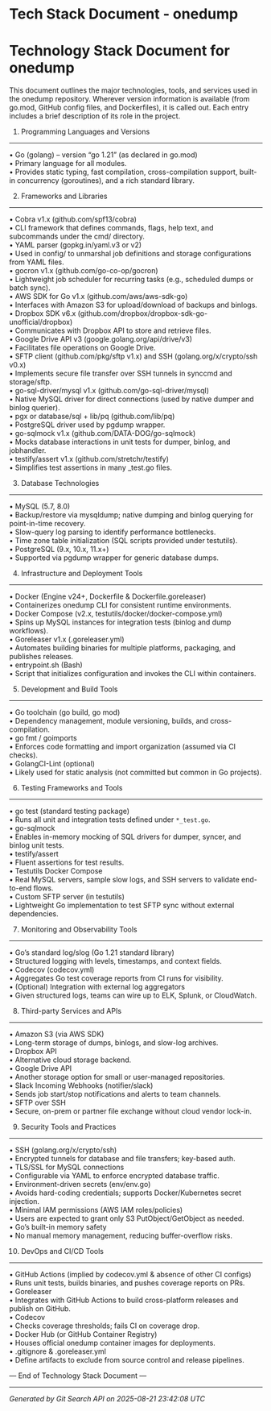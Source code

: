 # Tech Stack Document - onedump

Technology Stack Document for onedump  
======================================

This document outlines the major technologies, tools, and services used in the onedump repository. Wherever version information is available (from go.mod, GitHub config files, and Dockerfiles), it is called out. Each entry includes a brief description of its role in the project.  

1. Programming Languages and Versions  
--------------------------------------  
• Go (golang) – version “go 1.21” (as declared in go.mod)  
  • Primary language for all modules.  
  • Provides static typing, fast compilation, cross-compilation support, built-in concurrency (goroutines), and a rich standard library.  

2. Frameworks and Libraries  
-----------------------------  
• Cobra v1.x (github.com/spf13/cobra)  
  • CLI framework that defines commands, flags, help text, and subcommands under the cmd/ directory.  
• YAML parser (gopkg.in/yaml.v3 or v2)  
  • Used in config/ to unmarshal job definitions and storage configurations from YAML files.  
• gocron v1.x (github.com/go-co-op/gocron)  
  • Lightweight job scheduler for recurring tasks (e.g., scheduled dumps or batch sync).  
• AWS SDK for Go v1.x (github.com/aws/aws-sdk-go)  
  • Interfaces with Amazon S3 for upload/download of backups and binlogs.  
• Dropbox SDK v6.x (github.com/dropbox/dropbox-sdk-go-unofficial/dropbox)  
  • Communicates with Dropbox API to store and retrieve files.  
• Google Drive API v3 (google.golang.org/api/drive/v3)  
  • Facilitates file operations on Google Drive.  
• SFTP client (github.com/pkg/sftp v1.x) and SSH (golang.org/x/crypto/ssh v0.x)  
  • Implements secure file transfer over SSH tunnels in synccmd and storage/sftp.  
• go-sql-driver/mysql v1.x (github.com/go-sql-driver/mysql)  
  • Native MySQL driver for direct connections (used by native dumper and binlog querier).  
• pgx or database/sql + lib/pq (github.com/lib/pq)  
  • PostgreSQL driver used by pgdump wrapper.  
• go-sqlmock v1.x (github.com/DATA-DOG/go-sqlmock)  
  • Mocks database interactions in unit tests for dumper, binlog, and jobhandler.  
• testify/assert v1.x (github.com/stretchr/testify)  
  • Simplifies test assertions in many _test.go files.  

3. Database Technologies  
-------------------------  
• MySQL (5.7, 8.0)  
  • Backup/restore via mysqldump; native dumping and binlog querying for point-in-time recovery.  
  • Slow-query log parsing to identify performance bottlenecks.  
  • Time zone table initialization (SQL scripts provided under testutils).  
• PostgreSQL (9.x, 10.x, 11.x+)  
  • Supported via pgdump wrapper for generic database dumps.  

4. Infrastructure and Deployment Tools  
---------------------------------------  
• Docker (Engine v24+, Dockerfile & Dockerfile.goreleaser)  
  • Containerizes onedump CLI for consistent runtime environments.  
• Docker Compose (v2.x, testutils/docker/docker-compose.yml)  
  • Spins up MySQL instances for integration tests (binlog and dump workflows).  
• Goreleaser v1.x (.goreleaser.yml)  
  • Automates building binaries for multiple platforms, packaging, and publishes releases.  
• entrypoint.sh (Bash)  
  • Script that initializes configuration and invokes the CLI within containers.  

5. Development and Build Tools  
-------------------------------  
• Go toolchain (go build, go mod)  
  • Dependency management, module versioning, builds, and cross-compilation.  
• go fmt / goimports  
  • Enforces code formatting and import organization (assumed via CI checks).  
• GolangCI-Lint (optional)  
  • Likely used for static analysis (not committed but common in Go projects).  

6. Testing Frameworks and Tools  
--------------------------------  
• go test (standard testing package)  
  • Runs all unit and integration tests defined under `*_test.go`.  
• go-sqlmock  
  • Enables in-memory mocking of SQL drivers for dumper, syncer, and binlog unit tests.  
• testify/assert  
  • Fluent assertions for test results.  
• Testutils Docker Compose  
  • Real MySQL servers, sample slow logs, and SSH servers to validate end-to-end flows.  
• Custom SFTP server (in testutils)  
  • Lightweight Go implementation to test SFTP sync without external dependencies.  

7. Monitoring and Observability Tools  
--------------------------------------  
• Go’s standard log/slog (Go 1.21 standard library)  
  • Structured logging with levels, timestamps, and context fields.  
• Codecov (codecov.yml)  
  • Aggregates Go test coverage reports from CI runs for visibility.  
• (Optional) Integration with external log aggregators  
  • Given structured logs, teams can wire up to ELK, Splunk, or CloudWatch.  

8. Third-party Services and APIs  
----------------------------------  
• Amazon S3 (via AWS SDK)  
  • Long-term storage of dumps, binlogs, and slow-log archives.  
• Dropbox API  
  • Alternative cloud storage backend.  
• Google Drive API  
  • Another storage option for small or user-managed repositories.  
• Slack Incoming Webhooks (notifier/slack)  
  • Sends job start/stop notifications and alerts to team channels.  
• SFTP over SSH  
  • Secure, on-prem or partner file exchange without cloud vendor lock-in.  

9. Security Tools and Practices  
--------------------------------  
• SSH (golang.org/x/crypto/ssh)  
  • Encrypted tunnels for database and file transfers; key-based auth.  
• TLS/SSL for MySQL connections  
  • Configurable via YAML to enforce encrypted database traffic.  
• Environment-driven secrets (env/env.go)  
  • Avoids hard-coding credentials; supports Docker/Kubernetes secret injection.  
• Minimal IAM permissions (AWS IAM roles/policies)  
  • Users are expected to grant only S3 PutObject/GetObject as needed.  
• Go’s built-in memory safety  
  • No manual memory management, reducing buffer-overflow risks.  

10. DevOps and CI/CD Tools  
---------------------------  
• GitHub Actions (implied by codecov.yml & absence of other CI configs)  
  • Runs unit tests, builds binaries, and pushes coverage reports on PRs.  
• Goreleaser  
  • Integrates with GitHub Actions to build cross-platform releases and publish on GitHub.  
• Codecov  
  • Checks coverage thresholds; fails CI on coverage drop.  
• Docker Hub (or GitHub Container Registry)  
  • Houses official onedump container images for deployments.  
• .gitignore & .goreleaser.yml  
  • Define artifacts to exclude from source control and release pipelines.  

— End of Technology Stack Document —

---
*Generated by Git Search API on 2025-08-21 23:42:08 UTC*
